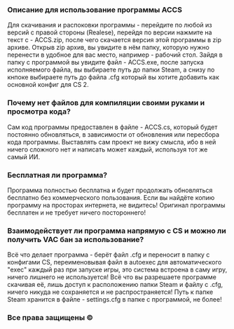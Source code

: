 ### **Описание для использование программы ACCS**

Для скачивания и распоковки программы - перейдите по любой из версий с правой стороны (Realese), перейдя по версии нажмите на текст с - ACCS.zip, после чего скачается версия этой программы в zip архиве.
Открыв zip архив, вы увидите в нём папку, которую нужно перенести в удобное для вас место, например - рабочий стол.
Зайдя в папку с программой вы увидите файл - ACCS.exe, после запуска исполняемого файла, вы выбираете путь до папки Steam, а снизу по кнпоке выбираете путь до файла .cfg который вы хотите добавить как основной конфиг для CS 2.

### **Почему нет файлов для компиляции своими руками и просмотра кода?**

Сам код программы предоставлен в файле - ACCS.cs, который будет постоянно обновляться, в зависимости от обновления или пересбора кода программы. Выставлять сам проект не вижу смысла, ибо в ней ничего сложного нет и написать может каждый, используя тот же самый ИИ.

### **Бесплатная ли программа?**

Программа полностью бесплатна и будет продолжать обновляться бесплатно без коммерческого пользования. Если вы найдёте копию программу на просторах интернета, не видитесь! Оригинал программы бесплатен и не требует ничего постороннего!

### **Взаимодействует ли программа напрямую с CS и можно ли получить VAC бан за использование?**

Всё что делает программа - берёт файл .cfg и переносит в папку с конфигами CS, переименовывая файл в autoexec для автоматического "exec" каждый раз при запуске игры, это система встроена в саму игру, ничего лишнего не используется! Всё что вы разрешаете программе скачивая её, лишь доступ к расположению папки Steam и файлу с .cfg, ничего никуда не сохраняется и не распространяется! Путь к папке Steam хранится в файле - settings.cfg в папке с программой, не более!


### **Все права защищены ©️**
